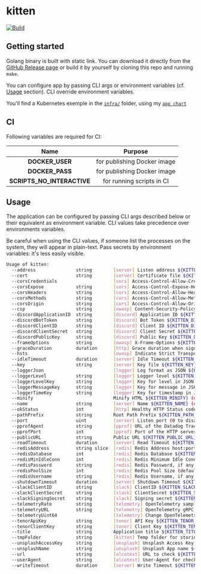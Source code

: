 # kitten

[![Build](https://github.com/ViBiOh/kitten/workflows/Build/badge.svg)](https://github.com/ViBiOh/kitten/actions)

## Getting started

Golang binary is built with static link. You can download it directly from the [GitHub Release page](https://github.com/ViBiOh/kitten/releases) or build it by yourself by cloning this repo and running `make`.

You can configure app by passing CLI args or environment variables (cf. [Usage](#usage) section). CLI override environment variables.

You'll find a Kubernetes exemple in the [`infra/`](infra) folder, using my [`app chart`](https://github.com/ViBiOh/charts/tree/main/app)

## CI

Following variables are required for CI:

|            Name            |           Purpose           |
| :------------------------: | :-------------------------: |
|      **DOCKER_USER**       | for publishing Docker image |
|      **DOCKER_PASS**       | for publishing Docker image |
| **SCRIPTS_NO_INTERACTIVE** |  for running scripts in CI  |

## Usage

The application can be configured by passing CLI args described below or their equivalent as environment variable. CLI values take precedence over environments variables.

Be careful when using the CLI values, if someone list the processes on the system, they will appear in plain-text. Pass secrets by environment variables: it's less easily visible.

```bash
Usage of kitten:
  --address               string        [server] Listen address ${KITTEN_ADDRESS}
  --cert                  string        [server] Certificate file ${KITTEN_CERT}
  --corsCredentials                     [cors] Access-Control-Allow-Credentials ${KITTEN_CORS_CREDENTIALS} (default false)
  --corsExpose            string        [cors] Access-Control-Expose-Headers ${KITTEN_CORS_EXPOSE}
  --corsHeaders           string        [cors] Access-Control-Allow-Headers ${KITTEN_CORS_HEADERS} (default "Content-Type")
  --corsMethods           string        [cors] Access-Control-Allow-Methods ${KITTEN_CORS_METHODS} (default "GET")
  --corsOrigin            string        [cors] Access-Control-Allow-Origin ${KITTEN_CORS_ORIGIN} (default "*")
  --csp                   string        [owasp] Content-Security-Policy ${KITTEN_CSP} (default "default-src 'self'; base-uri 'self'; script-src 'self' 'httputils-nonce'; style-src 'self' 'httputils-nonce'; img-src 'self' platform.slack-edge.com")
  --discordApplicationID  string        [discord] Application ID ${KITTEN_DISCORD_APPLICATION_ID}
  --discordBotToken       string        [discord] Bot Token ${KITTEN_DISCORD_BOT_TOKEN}
  --discordClientID       string        [discord] Client ID ${KITTEN_DISCORD_CLIENT_ID}
  --discordClientSecret   string        [discord] Client Secret ${KITTEN_DISCORD_CLIENT_SECRET}
  --discordPublicKey      string        [discord] Public Key ${KITTEN_DISCORD_PUBLIC_KEY}
  --frameOptions          string        [owasp] X-Frame-Options ${KITTEN_FRAME_OPTIONS} (default "deny")
  --graceDuration         duration      [http] Grace duration when signal received ${KITTEN_GRACE_DURATION} (default 30s)
  --hsts                                [owasp] Indicate Strict Transport Security ${KITTEN_HSTS} (default true)
  --idleTimeout           duration      [server] Idle Timeout ${KITTEN_IDLE_TIMEOUT} (default 2m0s)
  --key                   string        [server] Key file ${KITTEN_KEY}
  --loggerJson                          [logger] Log format as JSON ${KITTEN_LOGGER_JSON} (default false)
  --loggerLevel           string        [logger] Logger level ${KITTEN_LOGGER_LEVEL} (default "INFO")
  --loggerLevelKey        string        [logger] Key for level in JSON ${KITTEN_LOGGER_LEVEL_KEY} (default "level")
  --loggerMessageKey      string        [logger] Key for message in JSON ${KITTEN_LOGGER_MESSAGE_KEY} (default "msg")
  --loggerTimeKey         string        [logger] Key for timestamp in JSON ${KITTEN_LOGGER_TIME_KEY} (default "time")
  --minify                              Minify HTML ${KITTEN_MINIFY} (default true)
  --name                  string        [server] Name ${KITTEN_NAME} (default "http")
  --okStatus              int           [http] Healthy HTTP Status code ${KITTEN_OK_STATUS} (default 204)
  --pathPrefix            string        Root Path Prefix ${KITTEN_PATH_PREFIX}
  --port                  uint          [server] Listen port (0 to disable) ${KITTEN_PORT} (default 1080)
  --pprofAgent            string        [pprof] URL of the Datadog Trace Agent (e.g. http://datadog.observability:8126) ${KITTEN_PPROF_AGENT}
  --pprofPort             int           [pprof] Port of the HTTP server (0 to disable) ${KITTEN_PPROF_PORT} (default 0)
  --publicURL             string        Public URL ${KITTEN_PUBLIC_URL} (default "https://kitten.vibioh.fr")
  --readTimeout           duration      [server] Read Timeout ${KITTEN_READ_TIMEOUT} (default 5s)
  --redisAddress          string slice  [redis] Redis Address host:port (blank to disable) ${KITTEN_REDIS_ADDRESS}, as a string slice, environment variable separated by "," (default [127.0.0.1:6379])
  --redisDatabase         int           [redis] Redis Database ${KITTEN_REDIS_DATABASE} (default 0)
  --redisMinIdleConn      int           [redis] Redis Minimum Idle Connections ${KITTEN_REDIS_MIN_IDLE_CONN} (default 0)
  --redisPassword         string        [redis] Redis Password, if any ${KITTEN_REDIS_PASSWORD}
  --redisPoolSize         int           [redis] Redis Pool Size (default GOMAXPROCS*10) ${KITTEN_REDIS_POOL_SIZE} (default 0)
  --redisUsername         string        [redis] Redis Username, if any ${KITTEN_REDIS_USERNAME}
  --shutdownTimeout       duration      [server] Shutdown Timeout ${KITTEN_SHUTDOWN_TIMEOUT} (default 10s)
  --slackClientID         string        [slack] ClientID ${KITTEN_SLACK_CLIENT_ID}
  --slackClientSecret     string        [slack] ClientSecret ${KITTEN_SLACK_CLIENT_SECRET}
  --slackSigningSecret    string        [slack] Signing secret ${KITTEN_SLACK_SIGNING_SECRET}
  --telemetryRate         string        [telemetry] OpenTelemetry sample rate, 'always', 'never' or a float value ${KITTEN_TELEMETRY_RATE} (default "always")
  --telemetryURL          string        [telemetry] OpenTelemetry gRPC endpoint (e.g. otel-exporter:4317) ${KITTEN_TELEMETRY_URL}
  --telemetryUint64                     [telemetry] Change OpenTelemetry Trace ID format to an unsigned int 64 ${KITTEN_TELEMETRY_UINT64} (default true)
  --tenorApiKey           string        [tenor] API Key ${KITTEN_TENOR_API_KEY}
  --tenorClientKey        string        [tenor] Client Key ${KITTEN_TENOR_CLIENT_KEY}
  --title                 string        Application title ${KITTEN_TITLE} (default "KittenBot")
  --tmpFolder             string        [kitten] Temp folder for storing cache image ${KITTEN_TMP_FOLDER} (default "/tmp")
  --unsplashAccessKey     string        [unsplash] Unsplash Access Key ${KITTEN_UNSPLASH_ACCESS_KEY}
  --unsplashName          string        [unsplash] Unsplash App name ${KITTEN_UNSPLASH_NAME} (default "SayIt")
  --url                   string        [alcotest] URL to check ${KITTEN_URL}
  --userAgent             string        [alcotest] User-Agent for check ${KITTEN_USER_AGENT} (default "Alcotest")
  --writeTimeout          duration      [server] Write Timeout ${KITTEN_WRITE_TIMEOUT} (default 10s)
```
